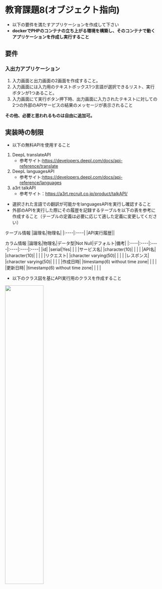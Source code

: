 # 教育課題8(オブジェクト指向)

- 以下の要件を満たすアプリケーションを作成して下さい
- **dockerでPHPのコンテナの立ち上がる環境を構築し、そのコンテナで動くアプリケーションを作成し実行すること**

## 要件

### 入出力アプリケーション

1. 入力画面と出力画面の2画面を作成すること。
2. 入力画面には入力用のテキストボックス1つ言語が選択できるリスト、実行ボタンが1つあること。
3. 入力画面にて実行ボタン押下時、出力画面に入力されたテキストに対しての2つの外部のAPIサービスの結果のメッセージが表示されること

**その他、必要と思われるものは自由に追加可。**

## 実装時の制限

- 以下の無料APIを使用すること

1. DeepL translateAPI
   - 参考サイト:<https://developers.deepl.com/docs/api-reference/translate>
2. DeepL languagesAPI
   - 参考サイト:<https://developers.deepl.com/docs/api-reference/languages>
3. a3rt talkAPI
   - 参考サイト：<https://a3rt.recruit.co.jp/product/talkAPI/>

- 選択された言語での翻訳が可能かをlanguagesAPIを実行し確認すること
- 外部のAPIを実行した際にその履歴を記録するテーブルを以下の表を参考に作成すること（テーブルの定義は必要に応じて適した定義に変更してください）

テーブル情報
|論理名|物理名|
|:----|:----|
|API実行履歴||

カラム情報
|論理名|物理名|データ型|Not Null|デフォルト|備考|
|:----|:----|:----|:----|:----|:----|
|id| |serial|Yes| | |
|サービス名| |character(10)| | | |
|API名| |character(10)| | | |
|リクエスト| |character varying(50)| | | |
|レスポンス| |character varying(50)| | | |
|作成日時| |timestamp(6) without time zone| | | |
|更新日時| |timestamp(6) without time zone| | | |

- 以下のクラス図を基にAPI実行用のクラスを作成すること

<img src="class.drawio.svg" width="50%">
